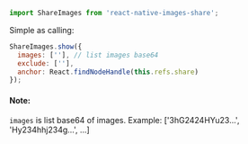 
```js
import ShareImages from 'react-native-images-share';
```

Simple as calling:
```js
ShareImages.show({
  images: [''], // list images base64
  exclude: [''],
  anchor: React.findNodeHandle(this.refs.share)
});
```
#### Note:
`images` is list base64 of images. Example: ['3hG2424HYu23...', 'Hy234hhj234g...', ...]
